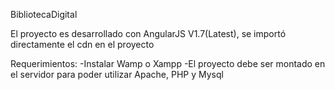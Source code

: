 BibliotecaDigital

El proyecto es desarrollado con AngularJS V1.7(Latest), se importó directamente el cdn en el proyecto

Requerimientos:
    -Instalar Wamp o Xampp
    -El proyecto debe ser montado en el servidor para poder utilizar Apache, PHP y Mysql

